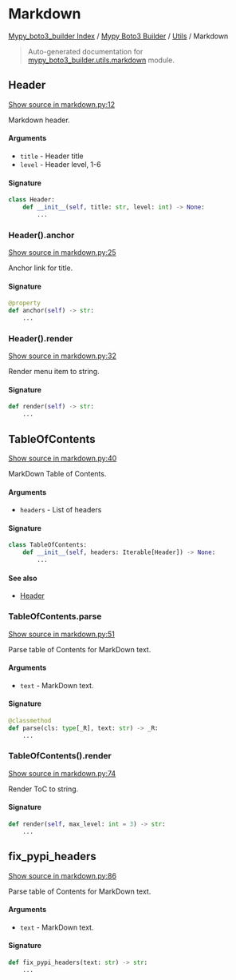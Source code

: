 # Markdown

[Mypy_boto3_builder Index](../../README.md#mypy_boto3_builder-index) /
[Mypy Boto3 Builder](../index.md#mypy-boto3-builder) /
[Utils](./index.md#utils) /
Markdown

> Auto-generated documentation for [mypy_boto3_builder.utils.markdown](https://github.com/youtype/mypy_boto3_builder/blob/main/mypy_boto3_builder/utils/markdown.py) module.

## Header

[Show source in markdown.py:12](https://github.com/youtype/mypy_boto3_builder/blob/main/mypy_boto3_builder/utils/markdown.py#L12)

Markdown header.

#### Arguments

- `title` - Header title
- `level` - Header level, 1-6

#### Signature

```python
class Header:
    def __init__(self, title: str, level: int) -> None:
        ...
```

### Header().anchor

[Show source in markdown.py:25](https://github.com/youtype/mypy_boto3_builder/blob/main/mypy_boto3_builder/utils/markdown.py#L25)

Anchor link for title.

#### Signature

```python
@property
def anchor(self) -> str:
    ...
```

### Header().render

[Show source in markdown.py:32](https://github.com/youtype/mypy_boto3_builder/blob/main/mypy_boto3_builder/utils/markdown.py#L32)

Render menu item to string.

#### Signature

```python
def render(self) -> str:
    ...
```



## TableOfContents

[Show source in markdown.py:40](https://github.com/youtype/mypy_boto3_builder/blob/main/mypy_boto3_builder/utils/markdown.py#L40)

MarkDown Table of Contents.

#### Arguments

- `headers` - List of headers

#### Signature

```python
class TableOfContents:
    def __init__(self, headers: Iterable[Header]) -> None:
        ...
```

#### See also

- [Header](#header)

### TableOfContents.parse

[Show source in markdown.py:51](https://github.com/youtype/mypy_boto3_builder/blob/main/mypy_boto3_builder/utils/markdown.py#L51)

Parse table of Contents for MarkDown text.

#### Arguments

- `text` - MarkDown text.

#### Signature

```python
@classmethod
def parse(cls: type[_R], text: str) -> _R:
    ...
```

### TableOfContents().render

[Show source in markdown.py:74](https://github.com/youtype/mypy_boto3_builder/blob/main/mypy_boto3_builder/utils/markdown.py#L74)

Render ToC to string.

#### Signature

```python
def render(self, max_level: int = 3) -> str:
    ...
```



## fix_pypi_headers

[Show source in markdown.py:86](https://github.com/youtype/mypy_boto3_builder/blob/main/mypy_boto3_builder/utils/markdown.py#L86)

Parse table of Contents for MarkDown text.

#### Arguments

- `text` - MarkDown text.

#### Signature

```python
def fix_pypi_headers(text: str) -> str:
    ...
```
